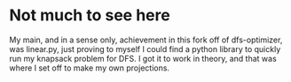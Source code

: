 # Not much to see here

My main, and in a sense only, achievement in this fork off of dfs-optimizer, was linear.py, just proving to myself I could find a python library to quickly run my knapsack problem for DFS.  I got it to work in theory, and that was where I set off to make my own projections.
